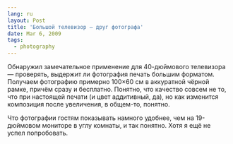 ```yaml
---
lang: ru
layout: Post
title: 'Большой телевизор — друг фотографа'
date: Mar 6, 2009
tags:
  - photography
---
```


Обнаружил замечательное применение для 40-дюймового телевизора — проверять, выдержит ли фотография печать большим форматом. Получаем фотографию примерно 100×60 см в аккуратной чёрной рамке, причём сразу и бесплатно. Понятно, что качество совсем не то, что при настоящей печати (и цвет аддитивный, да), но как изменится композиция после увеличения, в общем-то, понятно.

Что фотографии гостям показывать намного удобнее, чем на 19-дюймовом мониторе в углу комнаты, и так понятно. Хотя я ещё не успел попробовать.
